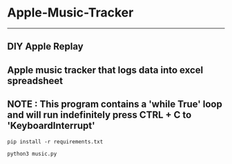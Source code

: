 # Apple-Music-Tracker
----------------------------------------------------------------------------
DIY Apple Replay
----------------------------------------------------------------------------
Apple music tracker that logs data into excel spreadsheet 
----------------------------------------------------------------------------
NOTE : This program contains a 'while True' loop and will run indefinitely 
       press CTRL + C to 'KeyboardInterrupt'
----------------------------------------------------------------------------

```
pip install -r requirements.txt
```
```
python3 music.py
```
